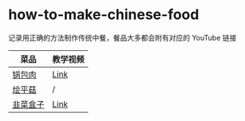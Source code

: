 # how-to-make-chinese-food

记录用正确的方法制作传统中餐，餐品大多都会附有对应的 YouTube 链接

| 菜品 | 教学视频 |
|-----|-----|
|[锅包肉](./recipes/%E9%94%85%E5%8C%85%E8%82%89.md) | [Link](https://www.youtube.com/watch?v=EwtylwuwLNc) |
|[烩平菇](./recipes/%E7%83%A9%E5%B9%B3%E8%8F%87.md) | / |
|[韭菜盒子](./recipes/%E9%9F%AD%E8%8F%9C%E7%9B%92%E5%AD%90.md) | [Link]() |